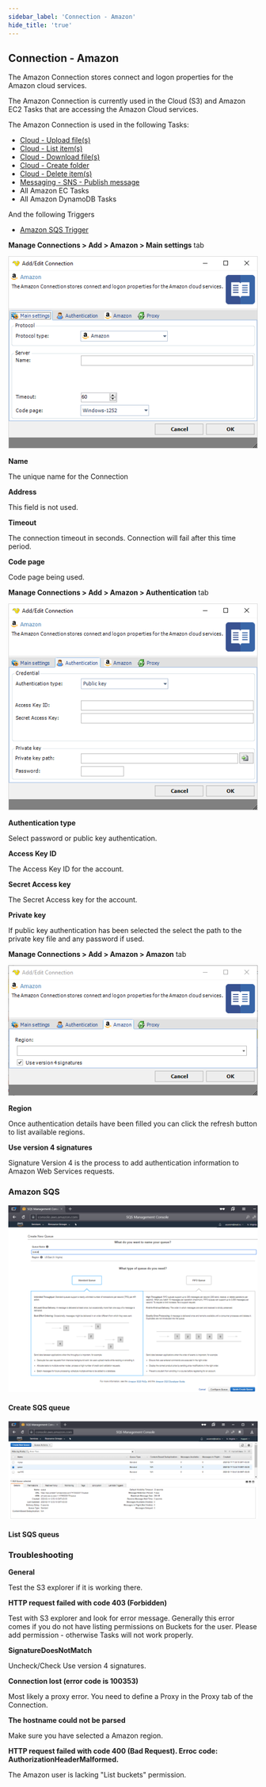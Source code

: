 ```yaml
---
sidebar_label: 'Connection - Amazon'
hide_title: 'true'
---
```


## Connection - Amazon

The Amazon Connection stores connect and logon properties for the Amazon cloud services.
 
The Amazon Connection is currently used in the Cloud (S3) and Amazon EC2 Tasks that are accessing the Amazon Cloud services.
 
The Amazon Connection is used in the following Tasks:
* [Cloud - Upload file(s)](../../client-user-interface/server/job-tasks/cloud-transfer-tasks/upload-file)
* [Cloud - List item(s)](../../client-user-interface/server/job-tasks/cloud-transfer-tasks/list-item)
* [Cloud - Download file(s)](../../client-user-interface/server/job-tasks/cloud-transfer-tasks/download-file)
* [Cloud - Create folder](../../client-user-interface/server/job-tasks/cloud-transfer-tasks/create-folder)
* [Cloud - Delete item(s)](../../client-user-interface/server/job-tasks/cloud-transfer-tasks/delete-item)
* [Messaging - SNS - Publish message](../../client-user-interface/server/job-tasks/messaging-tasks/sns-publish-message)
* All Amazon EC Tasks
* All Amazon DynamoDB Tasks
 
 
And the following Triggers
* [Amazon SQS Trigger](event-trigger-sqs)
 
**Manage Connections > Add > Amazon > Main settings** tab

![](../../../static/img/connectionamazonmain.png)

**Name**

The unique name for the Connection
 
**Address**

This field is not used.
 
**Timeout**

The connection timeout in seconds. Connection will fail after this time period.
 
**Code page**

Code page being used.
 
**Manage Connections > Add > Amazon > Authentication** tab

![](../../../static/img/connectionamazonauthentication.png)

**Authentication type**

Select password or public key authentication.
 
**Access Key ID**

The Access Key ID for the account.
 
**Secret Access key**

The Secret Access key for the account.
 
**Private key**

If public key authentication has been selected the select the path to the private key file and any password if used.
 
**Manage Connections > Add > Amazon > Amazon** tab

![](../../../static/img/connectionamazonamazon.png)

**Region**

Once authentication details have been filled you can click the refresh button to list available regions.
 
**Use version 4 signatures**

Signature Version 4 is the process to add authentication information to Amazon Web Services requests.
 
### Amazon SQS

![](../../../static/img/createsqsqueue.png)

#### Create SQS queue

![](../../../static/img/listsqsqueues.png)

#### List SQS queus
 
### Troubleshooting

**General**

Test the S3 explorer if it is working there.
 
**HTTP request failed with code 403 (Forbidden)**

Test with S3 explorer and look for error message. Generally this error comes if you do not have listing permissions on Buckets for the user. Please add permission - otherwise Tasks will not work properly.
 
**SignatureDoesNotMatch**

Uncheck/Check Use version 4 signatures.
 
**Connection lost (error code is 100353)**

Most likely a proxy error. You need to define a Proxy in the Proxy tab of the Connection.
 
**The hostname could not be parsed**

Make sure you have selected a Amazon region.
 
**HTTP request failed with code 400 (Bad Request). Erroc code: AuthorizationHeaderMalformed.**

The Amazon user is lacking "List buckets" permission.